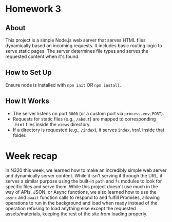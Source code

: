 # Homework 3

## About

This project is a simple Node.js web server that serves HTML files dynamically based on incoming requests. It includes basic routing logic to serve static pages. The server determines file types and serves the requested content when it's found.

## How to Set Up

Ensure node is installed with `npm init` OR `npm install`.

## How It Works

- The server listens on port `3000` (or a custom port via `process.env.PORT`).
- Requests for static files (e.g., `/about`) are mapped to corresponding `.html` files inside the `views` directory.
- If a directory is requested (e.g., `/index`), it serves `index.html` inside that folder.

# Week recap

In N320 this week, we learned how to make an incredibly simple web server and dynamically server content. While it isn't serving it through the URL, it serves a similar purpose using the built-in `path` and `fs` modules to look for specific files and serve them. While this project doesn't use much in the way of APIs, JSON, or Async functions, we also learned how to use the `async` and `await` function calls to respond to and fulfill Promises, allowing operations to run in the background and load when ready instead of the operation refusing to load anything else except the requested assets/materials, keeping the rest of the site from loading properly.
